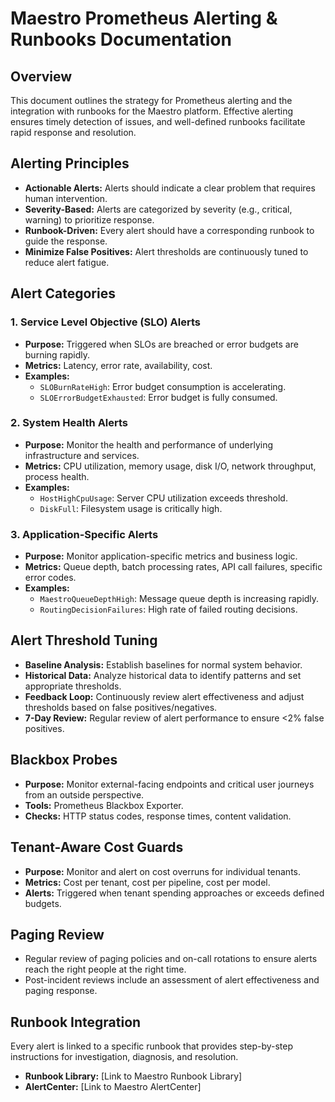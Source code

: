 # Maestro Prometheus Alerting & Runbooks Documentation

## Overview

This document outlines the strategy for Prometheus alerting and the integration with runbooks for the Maestro platform. Effective alerting ensures timely detection of issues, and well-defined runbooks facilitate rapid response and resolution.

## Alerting Principles

*   **Actionable Alerts:** Alerts should indicate a clear problem that requires human intervention.
*   **Severity-Based:** Alerts are categorized by severity (e.g., critical, warning) to prioritize response.
*   **Runbook-Driven:** Every alert should have a corresponding runbook to guide the response.
*   **Minimize False Positives:** Alert thresholds are continuously tuned to reduce alert fatigue.

## Alert Categories

### 1. Service Level Objective (SLO) Alerts

*   **Purpose:** Triggered when SLOs are breached or error budgets are burning rapidly.
*   **Metrics:** Latency, error rate, availability, cost.
*   **Examples:**
    *   `SLOBurnRateHigh`: Error budget consumption is accelerating.
    *   `SLOErrorBudgetExhausted`: Error budget is fully consumed.

### 2. System Health Alerts

*   **Purpose:** Monitor the health and performance of underlying infrastructure and services.
*   **Metrics:** CPU utilization, memory usage, disk I/O, network throughput, process health.
*   **Examples:**
    *   `HostHighCpuUsage`: Server CPU utilization exceeds threshold.
    *   `DiskFull`: Filesystem usage is critically high.

### 3. Application-Specific Alerts

*   **Purpose:** Monitor application-specific metrics and business logic.
*   **Metrics:** Queue depth, batch processing rates, API call failures, specific error codes.
*   **Examples:**
    *   `MaestroQueueDepthHigh`: Message queue depth is increasing rapidly.
    *   `RoutingDecisionFailures`: High rate of failed routing decisions.

## Alert Threshold Tuning

*   **Baseline Analysis:** Establish baselines for normal system behavior.
*   **Historical Data:** Analyze historical data to identify patterns and set appropriate thresholds.
*   **Feedback Loop:** Continuously review alert effectiveness and adjust thresholds based on false positives/negatives.
*   **7-Day Review:** Regular review of alert performance to ensure <2% false positives.

## Blackbox Probes

*   **Purpose:** Monitor external-facing endpoints and critical user journeys from an outside perspective.
*   **Tools:** Prometheus Blackbox Exporter.
*   **Checks:** HTTP status codes, response times, content validation.

## Tenant-Aware Cost Guards

*   **Purpose:** Monitor and alert on cost overruns for individual tenants.
*   **Metrics:** Cost per tenant, cost per pipeline, cost per model.
*   **Alerts:** Triggered when tenant spending approaches or exceeds defined budgets.

## Paging Review

*   Regular review of paging policies and on-call rotations to ensure alerts reach the right people at the right time.
*   Post-incident reviews include an assessment of alert effectiveness and paging response.

## Runbook Integration

Every alert is linked to a specific runbook that provides step-by-step instructions for investigation, diagnosis, and resolution.

*   **Runbook Library:** [Link to Maestro Runbook Library]
*   **AlertCenter:** [Link to Maestro AlertCenter]

